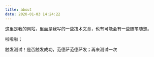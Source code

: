 ```yaml
---
title: about
date: 2020-01-03 14:24:22
---
```


这里是我的网站，里面是我写的一些技术文章，也有可能会有一些随笔随想。

啦啦啦；

触发测试！是否触发成功，范德萨范德萨发；再来测试一次